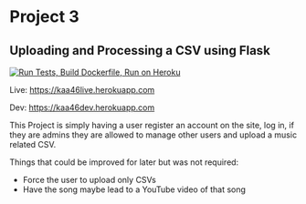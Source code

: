 # Project 3 
## Uploading and Processing a CSV using Flask

[![Run Tests, Build Dockerfile, Run on Heroku](https://github.com/KirwinAl/auth_flask/actions/workflows/dev.yml/badge.svg?branch=flask_upload)](https://github.com/KirwinAl/auth_flask/actions/workflows/dev.yml)

Live: https://kaa46live.herokuapp.com

Dev: https://kaa46dev.herokuapp.com

This Project is simply having a user register an account on the site, 
log in, if they are admins they are allowed to manage other users and 
upload a music related CSV. 

Things that could be improved for later but was not required:
* Force the user to upload only CSVs
* Have the song maybe lead to a YouTube video of that song